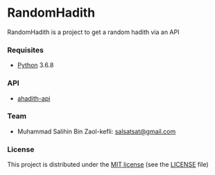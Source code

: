 # RandomHadith

RandomHadith is a project to get a random hadith via an API

<!--### Screenshots-->

### Requisites

- [Python](https://www.python.org/) 3.6.8

### API
- [ahadith-api](https://ahadith-api.herokuapp.com/)

<!--### Documentation-->

<!--### Run-->

### Team

- Muhammad Salihin Bin Zaol-kefli: salsatsat@gmail.com

### License

This project is distributed under the [MIT license](https://en.wikipedia.org/wiki/MIT_License) (see the [LICENSE](./LICENSE.md) file)
